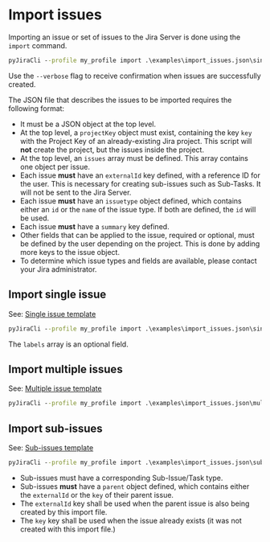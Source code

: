 # Import issues

Importing an issue or set of issues to the Jira Server is done using the `import` command.

```cmd
pyJiraCli --profile my_profile import .\examples\import_issues.json\single_issue.json
```

Use the `--verbose` flag to receive confirmation when issues are successfully created.

The JSON file that describes the issues to be imported requires the following format:

- It must be a JSON object at the top level.
- At the top level, a `projectKey` object must exist, containing the key `key` with the Project Key of an already-existing Jira project. This script will **not** create the project, but the issues inside the project.
- At the top level, an `issues` array must be defined. This array contains one object per issue.
- Each issue **must** have an `externalId` key defined, with a reference ID for the user. This is necessary for creating sub-issues such as Sub-Tasks. It will not be sent to the Jira Server.
- Each issue **must** have an `issuetype` object defined, which contains either an `id` or the `name` of the issue type. If both are defined, the `id` will be used.
- Each issue **must** have a `summary` key defined.
- Other fields that can be applied to the issue, required or optional, must be defined by the user depending on the project. This is done by adding more keys to the issue object.
- To determine which issue types and fields are available, please contact your Jira administrator.

## Import single issue

See: [Single issue template](./single_issue.json)

```cmd
pyJiraCli --profile my_profile import .\examples\import_issues.json\single_issue.json
```

The `labels` array is an optional field.

## Import multiple issues

See: [Multiple issue template](./multiple_issues.json)

```cmd
pyJiraCli --profile my_profile import .\examples\import_issues.json\multiple_issues.json
```

## Import sub-issues

See: [Sub-issues template](./sub_issues.json)

```cmd
pyJiraCli --profile my_profile import .\examples\import_issues.json\sub_issues.json
```

- Sub-issues must have a corresponding Sub-Issue/Task type.
- Sub-issues **must** have a `parent` object defined, which contains either the `externalId` or the `key` of their parent issue.
- The `externalId` key shall be used when the parent issue is also being created by this import file.
- The `key` key shall be used when the issue already exists (it was not created with this import file.)
